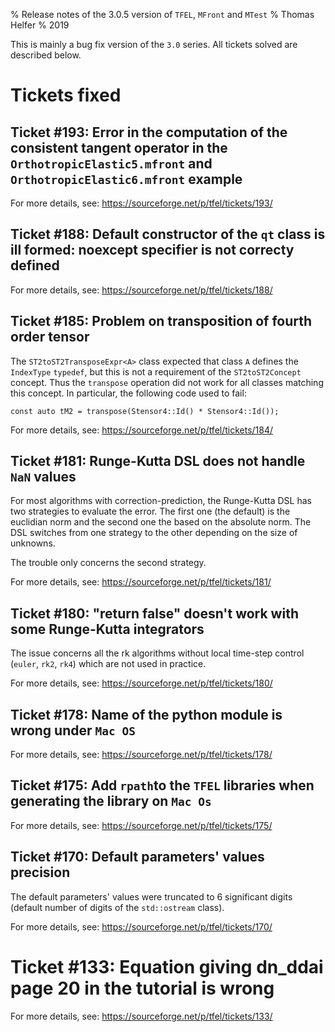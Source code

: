 % Release notes of the 3.0.5 version of `TFEL`, `MFront` and `MTest`
% Thomas Helfer
% 2019

This is mainly a bug fix version of the `3.0` series. All tickets
solved are described below.

# Tickets fixed

## Ticket #193: Error in the computation of the consistent tangent operator in the `OrthotropicElastic5.mfront` and `OrthotropicElastic6.mfront` example

For more details, see: <https://sourceforge.net/p/tfel/tickets/193/>

## Ticket #188: Default constructor of the `qt` class is ill formed: noexcept specifier is not correcty defined

For more details, see: <https://sourceforge.net/p/tfel/tickets/188/>

## Ticket #185: Problem on transposition of fourth order tensor

The `ST2toST2TransposeExpr<A>` class expected that class `A` defines the
`IndexType` `typedef`, but this is not a requirement of the
`ST2toST2Concept` concept. Thus the `transpose` operation did not work
for all classes matching this concept. In particular, the following code
used to fail:

~~~~
const auto tM2 = transpose(Stensor4::Id() * Stensor4::Id());
~~~~

For more details, see: <https://sourceforge.net/p/tfel/tickets/184/>

## Ticket #181: Runge-Kutta DSL does not handle `NaN` values

For most algorithms with correction-prediction, the Runge-Kutta DSL has
two strategies to evaluate the error. The first one (the default) is the
euclidian norm and the second one the based on the absolute norm. The
DSL switches from one strategy to the other depending on the size of
unknowns.

The trouble only concerns the second strategy.

For more details, see: <https://sourceforge.net/p/tfel/tickets/181/>

## Ticket #180: "return false" doesn't work with some Runge-Kutta integrators

The issue concerns all the rk algorithms without local time-step
control (`euler`, `rk2`, `rk4`) which are not used in practice.

For more details, see: <https://sourceforge.net/p/tfel/tickets/180/>

## Ticket #178: Name of the python module is wrong under `Mac OS`

For more details, see: <https://sourceforge.net/p/tfel/tickets/178/>

## Ticket #175: Add `rpath`to the `TFEL` libraries when generating the library on `Mac Os`

For more details, see: <https://sourceforge.net/p/tfel/tickets/175/>

## Ticket #170: Default parameters' values precision

The default parameters' values were truncated to 6 significant digits
(default number of digits of the `std::ostream` class).

For more details, see: <https://sourceforge.net/p/tfel/tickets/170/>

# Ticket #133: Equation giving dn_ddai page 20  in the tutorial is wrong

For more details, see: <https://sourceforge.net/p/tfel/tickets/133/>
